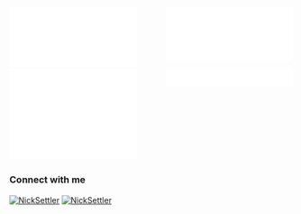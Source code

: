 <img align="right" src="https://github.com/NickSettler/NickSettler/blob/main/metrics.plugin.isocalendar.svg" width="45%">
<img algin="left" src="https://github.com/NickSettler/NickSettler/blob/main/metrics.classic.svg" width="45%">
<br/>
<img align="right" src="https://github.com/NickSettler/NickSettler/blob/main/metrics.plugin.languages.svg" width="45%">
<img algin="left" src="https://github.com/NickSettler/NickSettler/blob/main/metrics.plugin.leetcode.svg" width="45%">

<h3 align="left">Connect with me</h3>
<p align="left">
<a href="https://www.linkedin.com/in/nicksettler/" target="blank"><img align="center" src="https://img.shields.io/badge/LinkedIn-0077B5?style=for-the-badge&logo=invision&logoColor=white&label=NickSettler&labelColor=008CC9" width="150" alt="NickSettler"/></a>
<a href="https://www.instagram.com/nick.settler/" target="blank"><img align="center" src="https://img.shields.io/badge/Instagram-E4405F?style=for-the-badge&logo=instagram&logoColor=white&label=nick.settler&labelColor=FF7A00" width="150" alt="NickSettler"/></a>
</p>

<!--https://github.com/alexandresanlim/Badges4-README.md-Profile-->
<!--https://shields.io/badges-->
